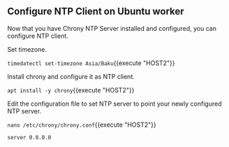 ## Configure NTP Client on Ubuntu worker

Now that you have Chrony NTP Server installed and configured, you can configure NTP client.

Set timezone.

`timedatectl set-timezone Asia/Baku`{{execute "HOST2"}}

Install chrony and configure it as NTP client.

`apt install -y chrony`{{execute "HOST2"}}

Edit the configuration file to set NTP server to point your newly configured NTP server.

`nano /etc/chrony/chrony.conf`{{execute "HOST2"}}

`server 0.0.0.0`